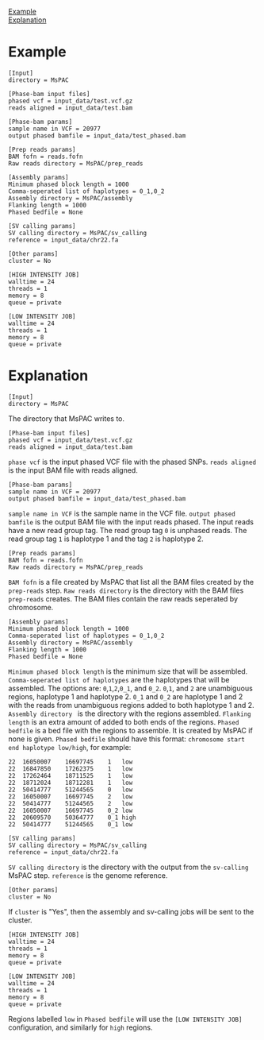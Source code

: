 [Example](#example)  
[Explanation](#explanation)

# Example
```
[Input]
directory = MsPAC

[Phase-bam input files]
phased vcf = input_data/test.vcf.gz
reads aligned = input_data/test.bam

[Phase-bam params]
sample name in VCF = 20977
output phased bamfile = input_data/test_phased.bam

[Prep reads params]
BAM fofn = reads.fofn
Raw reads directory = MsPAC/prep_reads

[Assembly params]
Minimum phased block length = 1000
Comma-seperated list of haplotypes = 0_1,0_2
Assembly directory = MsPAC/assembly
Flanking length = 1000
Phased bedfile = None

[SV calling params]
SV calling directory = MsPAC/sv_calling
reference = input_data/chr22.fa

[Other params]
cluster = No

[HIGH INTENSITY JOB]
walltime = 24
threads = 1
memory = 8
queue = private

[LOW INTENSITY JOB]
walltime = 24
threads = 1
memory = 8
queue = private
```

# Explanation
```
[Input]
directory = MsPAC
```
The directory that MsPAC writes to.

```
[Phase-bam input files]
phased vcf = input_data/test.vcf.gz
reads aligned = input_data/test.bam
```
`phase vcf` is the input phased VCF file with the phased SNPs. `reads aligned` is the input BAM file with reads aligned. 

```
[Phase-bam params]
sample name in VCF = 20977
output phased bamfile = input_data/test_phased.bam
```
`sample name in VCF` is the sample name in the VCF file. `output phased bamfile` is the output BAM file with the input reads phased. The input reads have a new read group tag. The read group tag `0` is unphased reads. The read group tag `1` is haplotype 1 and the tag `2` is haplotype 2.

```
[Prep reads params]
BAM fofn = reads.fofn
Raw reads directory = MsPAC/prep_reads
```
`BAM fofn` is a file created by MsPAC that list all the BAM files created by the `prep-reads` step. `Raw reads directory` is the directory with the BAM files `prep-reads` creates. The BAM files contain the raw reads seperated by chromosome.

```
[Assembly params]
Minimum phased block length = 1000
Comma-seperated list of haplotypes = 0_1,0_2
Assembly directory = MsPAC/assembly
Flanking length = 1000
Phased bedfile = None
```
`Minimum phased block length` is the minimum size that will be assembled. `Comma-seperated list of haplotypes` are the haplotypes that will be assembled. The options are: `0`,`1`,`2`,`0_1`, and `0_2`. `0`,`1`, and `2` are unambiguous regions, haplotype 1 and haplotype 2. `0_1` and `0_2` are haplotype 1 and 2 with the reads from unambiguous regions added to both haplotype 1 and 2. `Assembly directory ` is the directory with the regions assembled. `Flanking length` is an extra amount of added to both ends of the regions. `Phased bedfile` is a bed file with the regions to assemble. It is created by MsPAC if none is given. `Phased bedfile` should have this format:
`chromosome start end haplotype low/high`, for example:
```
22	16050007	16697745	1	low
22	16847850	17262375	1	low
22	17262464	18711525	1	low
22	18712024	18712281	1	low
22	50414777	51244565	0	low
22	16050007	16697745	2	low
22	50414777	51244565	2	low
22	16050007	16697745	0_2	low
22	20609570	50364777	0_1	high
22	50414777	51244565	0_1	low
```

```
[SV calling params]
SV calling directory = MsPAC/sv_calling
reference = input_data/chr22.fa
```
`SV calling directory` is the directory with the output from the `sv-calling` MsPAC step. `reference` is the genome reference. 

```
[Other params]
cluster = No
```
If `cluster` is "Yes", then the assembly and sv-calling jobs will be sent to the cluster.

```
[HIGH INTENSITY JOB]
walltime = 24
threads = 1
memory = 8
queue = private

[LOW INTENSITY JOB]
walltime = 24
threads = 1
memory = 8
queue = private
```
Regions labelled `low` in `Phased bedfile` will use the `[LOW INTENSITY JOB]` configuration, and similarly for `high` regions.
